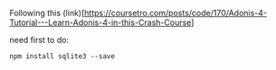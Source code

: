 Following this (link)[https://coursetro.com/posts/code/170/Adonis-4-Tutorial---Learn-Adonis-4-in-this-Crash-Course]

need first to do: 

`npm install sqlite3 --save`
